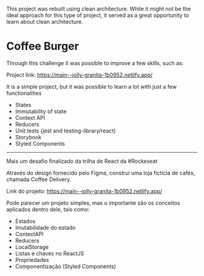 This project was rebuilt using clean architecture. While it might not be the ideal approach for this type of project, it served as a great opportunity to learn about clean architecture.

# Coffee Burger

Through this challenge it was possible to improve a few skills, such as:

Project link: https://main--jolly-granita-1b0952.netlify.app/

It is a simple project, but it was possible to learn a lot with just a few functionalities

- States
- Immutability of state
- Context API
- Reducers
- Unit tests (jest and testing-library/react)
- Storybook
- Styled Components

__________________________________________________________

Mais um desafio finalizado da trilha de React da #Rockeseat

Através do design fornecido pelo Figma, construi uma loja fictícia de cafés, chamada Coffee Delivery.

Link do projeto: https://main--jolly-granita-1b0952.netlify.app/

Pode parecer um projeto simples, mas o importante são os conceitos aplicados dentro dele, tais como:

- Estados
- Imutabilidade do estado
- ContextAPI
- Reducers
- LocalStorage
- Listas e chaves no ReactJS
- Propriedades
- Componentização (Styled Components)

